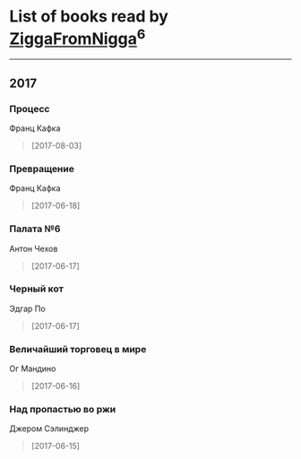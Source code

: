 # List of books read by [ZiggaFromNigga](https://plus.google.com/114398174831177070999)<sup>6</sup>
---

## 2017

### Процесс
Франц Кафка
> [2017-08-03] 


### Превращение
Франц Кафка
> [2017-06-18] 


### Палата №6
Антон Чехов
> [2017-06-17] 


### Черный кот
Эдгар По
> [2017-06-17] 


### Величайший торговец в мире
Ог Мандино
> [2017-06-16] 


### Над пропастью во ржи
Джером Сэлинджер
> [2017-06-15] 



